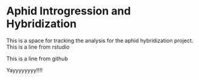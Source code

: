 # Aphid Introgression and Hybridization

This is a space for tracking the analysis for the aphid hybridization project.
This is a line from rstudio

This is a line from github

Yayyyyyyyy!!!!
